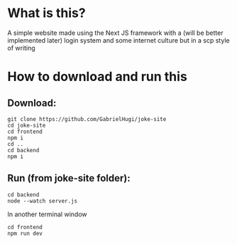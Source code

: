 # What is this?

A simple website made using the Next JS framework with a (will be better implemented later) login system and some internet culture but in a scp style of writing

# How to download and run this
## Download:
```console
git clone https://github.com/GabrielHugi/joke-site
cd joke-site
cd frontend
npm i
cd ..
cd backend
npm i
```
## Run (from joke-site folder):
```console
cd backend
node --watch server.js
```
In another terminal window
```console
cd frontend
npm run dev
```

